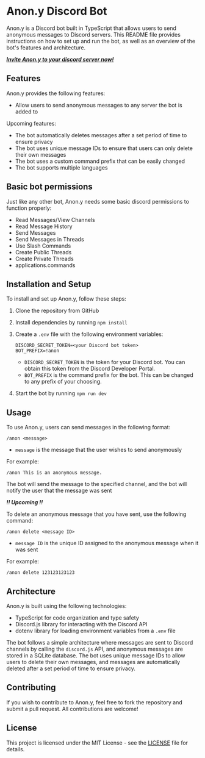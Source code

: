 # Anon.y Discord Bot

Anon.y is a Discord bot built in TypeScript that allows users to send anonymous messages to Discord servers. This README file provides instructions on how to set up and run the bot, as well as an overview of the bot's features and architecture.

***[Invite Anon.y to your discord server now!](https://discord.com/api/oauth2/authorize?client_id=1098515972396167178&permissions=380104674304&scope=bot%20applications.commands)***

## Features

Anon.y provides the following features:

- Allow users to send anonymous messages to any server the bot is added to

Upcoming features:

- The bot automatically deletes messages after a set period of time to ensure privacy
- The bot uses unique message IDs to ensure that users can only delete their own messages
- The bot uses a custom command prefix that can be easily changed
- The bot supports multiple languages

## Basic bot permissions

Just like any other bot, Anon.y needs some basic discord permissions to function properly:

- Read Messages/View Channels
- Read Message History
- Send Messages
- Send Messages in Threads
- Use Slash Commands
- Create Public Threads
- Create Private Threads
- applications.commands

## Installation and Setup

To install and set up Anon.y, follow these steps:

1. Clone the repository from GitHub
2. Install dependencies by running `npm install`
3. Create a `.env` file with the following environment variables:

   ```
   DISCORD_SECRET_TOKEN=<your Discord bot token>
   BOT_PREFIX=!anon
   ```
   
   - `DISCORD_SECRET_TOKEN` is the token for your Discord bot. You can obtain this token from the Discord Developer Portal.
   - `BOT_PREFIX` is the command prefix for the bot. This can be changed to any prefix of your choosing.

4. Start the bot by running `npm run dev`

## Usage

To use Anon.y, users can send messages in the following format:

```
/anon <message>
```

- `message` is the message that the user wishes to send anonymously

For example:

```
/anon This is an anonymous message.
```

The bot will send the message to the specified channel, and the bot will notify the user that the message was sent

***!! Upcoming !!***

To delete an anonymous message that you have sent, use the following command:

```
/anon delete <message ID>
```

- `message ID` is the unique ID assigned to the anonymous message when it was sent

For example:

```
/anon delete 123123123123
```

## Architecture

Anon.y is built using the following technologies:

- TypeScript for code organization and type safety
- Discord.js library for interacting with the Discord API
- dotenv library for loading environment variables from a `.env` file

The bot follows a simple architecture where messages are sent to Discord channels by calling the `discord.js` API, and anonymous messages are stored in a SQLite database. The bot uses unique message IDs to allow users to delete their own messages, and messages are automatically deleted after a set period of time to ensure privacy.

## Contributing

If you wish to contribute to Anon.y, feel free to fork the repository and submit a pull request. All contributions are welcome!

## License

This project is licensed under the MIT License - see the [LICENSE](https://github.com/mark-p7/Anony/blob/main/LICENSE) file for details.
